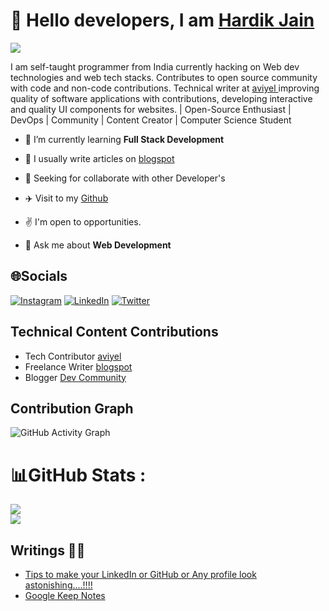 
# :wave: Hello <b>developers</b>, I am <b> <a href="https://linktr.ee/hardikjain0101">Hardik Jain</a></b>
  


![](https://komarev.com/ghpvc/?username=your-github-hardikjain0101&style=flat-square)

<p>  I am self-taught programmer from India currently hacking on Web dev technologies and web tech stacks. Contributes to open source community with code and non-code contributions. Technical writer at <a href ="https://aviyel.com/search?term=hardik"> aviyel <a> improving quality of software applications with contributions, developing interactive and quality UI components for websites. | Open-Source Enthusiast | DevOps | Community | Content Creator | Computer Science Student </p>


- 🌱 I’m currently learning **Full Stack Development**

- 📝 I usually write articles on [blogspot](https://hardikjain0101.blogspot.com/)

- 🎯 Seeking for collaborate with other Developer's

- ✈️ Visit to my [Github](https://github.com/hardikjain0101)

- :v: I'm open to opportunities.

- 💬 Ask me about **Web Development**


## 🌐Socials
[![Instagram](https://img.shields.io/badge/Instagram-%23E4405F.svg?logo=Instagram&logoColor=white)](https://www.instagram.com/hardikjain0101/) [![LinkedIn](https://img.shields.io/badge/LinkedIn-%230077B5.svg?logo=linkedin&logoColor=white)](https://www.linkedin.com/in/hardikjain0101/) [![Twitter](https://img.shields.io/badge/Twitter-%231DA1F2.svg?logo=Twitter&logoColor=white)](https://twitter.com/hardikjain0101) 



<h2> Technical Content Contributions </h2>

- Tech Contributor [aviyel](https://aviyel.com/@ganeshpatil) 
- Freelance Writer [blogspot](https://hardikjain0101.blogspot.com/)
- Blogger [Dev Community](https://dev.to/hardikjain0101)

## Contribution Graph
![GitHub Activity Graph](https://activity-graph.herokuapp.com/graph?username=hardikjain0101&theme=dracula&hide_border=true)

# 📊GitHub Stats :
![](https://github-readme-stats.vercel.app/api?username=hardikjain0101&theme=tokyonight&hide_border=true&include_all_commits=false&count_private=true)<br/>
![](https://github-readme-streak-stats.herokuapp.com/?user=hardikjain0101&theme=tokyonight&hide_border=true)

## Writings ✍🏻

* [Tips to make your LinkedIn or GitHub or Any profile look astonishing....!!!!](https://hardikjain0101.blogspot.com/2021/12/ways-to-make-your-linkedin-or-github-or.html)
* [Google Keep Notes](https://hardikjain0101.blogspot.com/2021/11/google-keep-notes.html)
